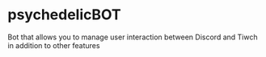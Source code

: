 # psychedelicBOT
Bot that allows you to manage user interaction between Discord and Tiwch in addition to other features
